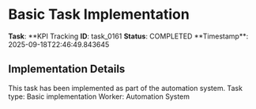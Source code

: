 # Basic Task Implementation

**Task**: **KPI Tracking
**ID**: task_0161
**Status**: COMPLETED
**Timestamp\*\*: 2025-09-18T22:46:49.843645

## Implementation Details

This task has been implemented as part of the automation system.
Task type: Basic implementation
Worker: Automation System
